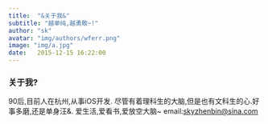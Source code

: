 ```yaml
---
title:  "&关于我&"
subtitle: "越单纯,越勇敢~!"
author: "sk"
avatar: "img/authors/wferr.png"
image: "img/a.jpg"
date:   2015-12-15 16:22:00
---
```


### 关于我?
   90后,目前人在杭州,从事iOS开发.
   尽管有着理科生的大脑,但是也有文科生的心.好事多磨,还是单身汪&.
   爱生活,爱看书,爱放空大脑~
   email:skyzhenbin@sina.com
   

